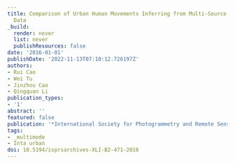 ```yaml
---
title: Comparison of Urban Human Movements Inferring from Multi-Source Spatial-Temporal
  Data
_build:
  render: never
  list: never
  publishResources: false
date: '2016-01-01'
publishDate: '2022-11-13T07:10:12.726197Z'
authors:
- Rui Cao
- Wei Tu
- Jinzhou Cao
- Qingquan Li
publication_types:
- '1'
abstract: ''
featured: false
publication: '*International Society for Photogrammetry and Remote Sensing Congress*'
tags:
- _multimode
- Inta urban
doi: 10.5194/isprsarchives-XLI-B2-471-2016
---
```


